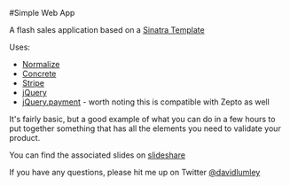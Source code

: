 #Simple Web App

A flash sales application based on a [Sinatra Template](https://github.com/davidlumley/sinatra-template)

Uses:

* [Normalize](https://github.com/necolas/normalize.css)
* [Concrete](https://github.com/davidlumley/concrete)
* [Stripe](https://stripe.com/docs/stripe.js)
* [jQuery](http://jquery.com/)
* [jQuery.payment](https://github.com/stripe/jquery.payment) - worth noting this is compatible with Zepto as well

It's fairly basic, but a good example of what you can do in a few hours to put together something that has all the elements you need to validate your product.

You can find the associated slides on [slideshare](http://www.slideshare.net/davidlumley/building-simplewebapps)

If you have any questions, please hit me up on Twitter [@davidlumley](https://twitter.com/davidlumley)
